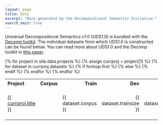 ```yaml
---
layout: page
title: Data
excerpt: "Data generated by the Decompositional Semantics Initiative."
search_omit: true
---
```


Universal Decompositional Semantics v1.0 (UDS1.0) is bundled with the [Decomp toolkit](https://github.com/decompositional-semantics-initiative/decomp). The individual datasets from which UDS1.0 is constructed can be found below. You can read more about UDS1.0 and the Decomp toolkit in [this paper](https://arxiv.org/abs/1909.13851).

<table>
  <tr>
    <th align="left">Project</th>
    <th align="left">Corpus</th>
    <th align="right">Train</th>
    <th align="right">Dev</th>
    <th align="right">Test</th>
    <th align="center">Download</th>
  </tr>
{% for project in site.data.projects %}
  {% assign currproj = project[1] %}
  {% for dataset in currproj.datasets %}
    <tr>
    {% if forloop.first %}
    <td align="left"><a href="{{ site.url }}/projects/{{ currproj.url }}">{{ currproj.title }}</a></td>
    {% else %}
    <td></td>
    {% endif %}
    <td align="left">{{ dataset.corpus }}</td>
    <td align="right">{{ dataset.trainsize }}</td>
    <td align="right">{{ dataset.devsize }}</td>
    <td align="right">{{ dataset.testsize }}</td>
    <td align="center"><a href="{{ site.url }}/projects/{{ currproj.url }}{{ dataset.url }}">{{ dataset.name }} ({{ dataset.filetype }})</a></td>
    </tr>
  {% endfor %}
{% endfor %}
</table>
